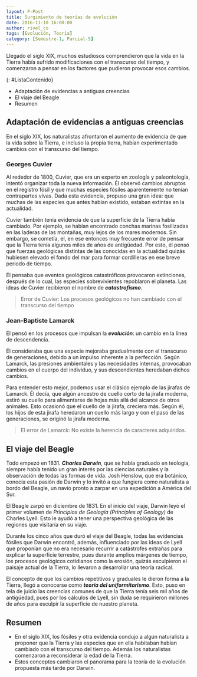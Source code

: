 ```yaml
---
layout: P-Post
title: Surgimiento de teorías de evolución
date: 2016-11-10 16:00:00
author: rivel_co
tags: [Evolución, Teoría]
category: [Semestre-1, Parcial-5]
---
```


Llegado el siglo XIX, muchos estudiosos comprendieron que la vida en la Tierra había sufrido modificaciones con el transcurso del tiempo, y comenzaron a pensar en los factores que pudieron provocar esos cambios.

{: #ListaContenido}
- Adaptación de evidencias a antiguas creencias
- El viaje del Beagle
- Resumen

## Adaptación de evidencias a antiguas creencias

En el siglo XIX, los naturalistas afrontaron el aumento de evidencia de que la vida sobre la Tierra, e incluso la propia tierra, habían experimentado cambios con el transcurso del tiempo.

### Georges Cuvier

Al rededor de 1800, Cuvier, que era un experto en zoología y paleontología, intentó organizar toda la nueva información. Él observó cambios abruptos en el registro fósil y que muchas especies fósiles aparentemente no tenían contrapartes vivas. Dada esta evidencia, propuso una gran idea: que muchas de las especies que antes habían existido, estaban extintas en la actualidad.

Cuvier también tenía evidencia de que la superficie de la Tierra había cambiado. Por ejemplo, se habían encontrado conchas marinas fosilizadas en las laderas de las montañas, muy lejos de los mares modernos. Sin embargo, se cometía, el, en ese entonces muy frecuente error de pensar que la Tierra tenía algunos miles de años de antigüedad. Por esto, él pensó que fuerzas geológicas distintas de las conocidas en la actualidad quizás hubiesen elevado el fondo del mar para formar cordilleras en ese breve periodo de tiempo. 

Él pensaba que eventos geológicos catastróficos provocaron extinciones, después de lo cual, las especies sobrevivientes repoblaron el planeta. Las ideas de Cuvier recibieron el nombre de ***catastrofismo***.

> Error de Cuvier: Los procesos geológicos no han cambiado con el transcurso del tiempo

### Jean-Baptiste Lamarck

Él pensó en los procesos que impulsan la ***evolución***: un cambio en la línea de descendencia.

Él consideraba que una especie mejoraba gradualmente con el transcurso de generaciones, debido a un impulso inherente a la perfección. Según Lamarck, las presiones ambientales y las necesidades internas, provocaban cambios en el cuerpo del individuo, y sus descendientes heredaban dichos cambios.

Para entender esto mejor, podemos usar el clásico ejemplo de las jirafas de Lamarck. Él decía, que algún ancestro de cuello corto de la jirafa moderna, estiró su cuello para alimentarse de hojas más allá del alcance de otros animales. Esto ocasionó que el cuello de la jirafa, creciera más. Según él, los hijos de esta jirafa heredaron un cuello más largo y con el paso de las generaciones, se originó la jirafa moderna.

> El error de Lamarck: No existe la herencia de caracteres adquiridos.

## El viaje del Beagle

Todo empezó en 1831. ***Charles Darwin***, que se había graduado en teología, siempre había tenido un gran interés por las ciencias naturales y la observación de todas las formas de vida. Josh Henslow, que era botánico, conocía esta pasión de Darwin y lo invitó a que fungiera como naturalista a bordo del Beagle, un navío pronto a zarpar en una expedición a América del Sur.

El Beagle zarpó en diciembre de 1831. En el inicio del viaje, Darwin leyó el primer volumen de *Principios de Geología (Principles of Geology)* de Charles Lyell. Esto le ayudó a tener una perspectiva geológica de las regiones que visitaría en su viaje.

Durante los cinco años que duró el viaje del Beagle, todas las evidencias fósiles que Darwin encontró, además, influenciado por las ideas de Lyell que proponían que no era necesario recurrir a catástrofes extrañas para explicar la superficie terrestre, pues durante amplios márgenes de tiempo, los procesos geológicos cotidianos como la erosión, quizás esculpieron el paisaje actual de la Tierra, lo llevaron a desarrollar una teoría radical.

El concepto de que los cambios repetitivos y graduales le dieron forma a la Tierra, llegó a conocerse como ***teoría del uniformitarismo***. Esto, puso en tela de juicio las creencias comunes de que la Tierra tenía seis mil años de antigüedad, pues por los cálculos de Lyell, sin duda se requirieron millones de años para esculpir la superficie de nuestro planeta.

## Resumen

- En el siglo XIX, los fósiles y otra evidencia condujo a algún naturalista a proponer que la Tierra y las especies que en ella habitaban habían cambiado con el transcurso del tiempo. Además los naturalistas comenzaron a reconsiderar la edad de la Tierra.
- Estos conceptos cambiaron el panorama para la teoría de la evolución propuesta más tarde por Darwin.
